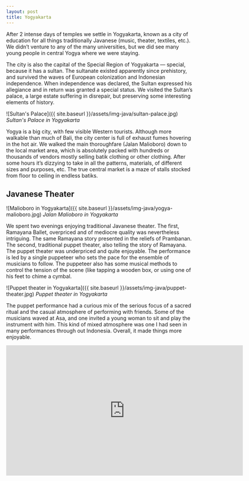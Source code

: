 ```yaml
---
layout: post
title: Yogyakarta
---
```


After 2 intense days of temples we settle in Yogyakarta, known as a city of education for all things traditionally Javanese (music, theater, textiles, etc.). We didn’t venture to any of the many universities, but we did see many young people in central Yogya where we were staying.

The city is also the capital of the Special Region of Yogyakarta — special, because it has a sultan. The sultanate existed apparently since prehistory, and survived the waves of European colonization and Indonesian independence. When independence was declared, the Sultan expressed his allegiance and in return was granted a special status. We visited the Sultan’s palace, a large estate suffering in disrepair, but preserving some interesting elements of history.

![Sultan's Palace]({{ site.baseurl }}/assets/img-java/sultan-palace.jpg)
*Sultan's Palace in Yogyakarta*

Yogya is a big city, with few visible Western tourists. Although more walkable than much of Bali, the city center is full of exhaust fumes hovering in the hot air. We walked the main thoroughfare (Jalan Malioboro) down to the local market area, which is absolutely packed with hundreds or thousands of vendors mostly selling batik clothing or other clothing. After some hours it’s dizzying to take in all the patterns, materials, of different sizes and purposes, etc. The true central market is a maze of stalls stocked from floor to ceiling in endless batiks.

## Javanese Theater

![Malioboro in Yogyakarta]({{ site.baseurl }}/assets/img-java/yogya-malioboro.jpg)
*Jalan Malioboro in Yogyakarta*

We spent two evenings enjoying traditional Javanese theater. The first, Ramayana Ballet, overpriced and of mediocre quality was nevertheless intriguing. The same Ramayana story presented in the reliefs of Prambanan. The second, traditional puppet theater, also telling the story of Ramayana. The puppet theater was underpriced and quite enjoyable. The performance is led by a single puppeteer who sets the pace for the ensemble of musicians to follow. The puppeteer also has some musical methods to control the tension of the scene (like tapping a wooden box, or using one of his feet to chime a cymbal.

![Puppet theater in Yogyakarta]({{ site.baseurl }}/assets/img-java/puppet-theater.jpg)
*Puppet theater in Yogyakarta*

The puppet performance had a curious mix of the serious focus of a sacred ritual and the casual atmosphere of performing with friends. Some of the musicians waved at Asa, and one invited a young woman to sit and play the instrument with him. This kind of mixed atmosphere was one I had seen in many performances through out Indonesia. Overall, it made things more enjoyable.

<div class="video-container">
<iframe width="640" height="352" frameborder="0" allowfullscreen="" src="https://drive.google.com/file/d/0BxmSVShEdSswYldRVkFoVENIOFE/preview"></iframe>
</div>

